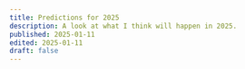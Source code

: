 ```yaml
---
title: Predictions for 2025
description: A look at what I think will happen in 2025.
published: 2025-01-11
edited: 2025-01-11
draft: false
---
```

